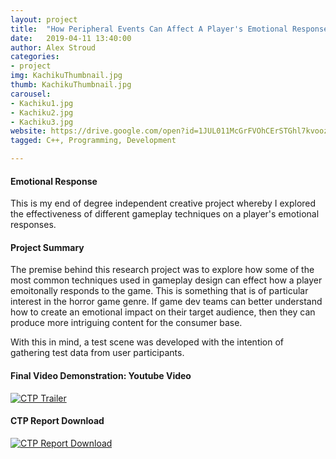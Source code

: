 ```yaml
---
layout: project
title:  "How Peripheral Events Can Affect A Player's Emotional Responses - CTP Project"
date:   2019-04-11 13:40:00
author: Alex Stroud
categories:
- project
img: KachikuThumbnail.jpg
thumb: KachikuThumbnail.jpg
carousel:
- Kachiku1.jpg
- Kachiku2.jpg
- Kachiku3.jpg
website: https://drive.google.com/open?id=1JUL011McGrFVOhCErSTGhl7kvoozzE2l
tagged: C++, Programming, Development

---
```


#### Emotional Response

This is my end of degree independent creative project whereby I explored the effectiveness of different gameplay techniques on a player's emotional responses.


#### Project Summary

The premise behind this research project was to explore how some of the most common techniques used in gameplay design can effect how a player emoitonally responds to the game. This is something that is of particular interest in the horror game genre. If game dev teams can better understand how to create an emotional impact on their target audience, then they can produce more intriguing content for the consumer base.

With this in mind, a test scene was developed with the intention of gathering test data from user participants. 


#### Final Video Demonstration: Youtube Video
[![CTP Trailer](https://img.youtube.com/vi/cFXJSyragb4/0.jpg)](https://youtu.be/cFXJSyragb4 "CTP Trailer")

#### CTP Report Download
[![CTP Report Download](https://i.gyazo.com/3d93ba6d8c26d2a68721773d14f5ec5b.png)](https://drive.google.com/open?id=1JUL011McGrFVOhCErSTGhl7kvoozzE2l "Kachiku64 Trailer")



